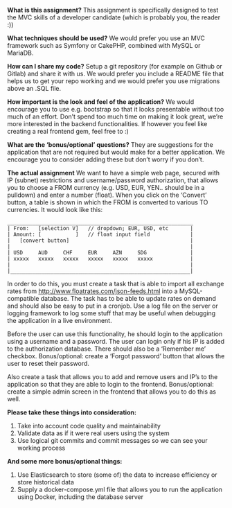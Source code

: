 **What is this assignment?**
This assignment is specifically designed to test the MVC skills of a developer candidate (which
is probably you, the reader :))

**What techniques should be used?**
We would prefer you use an MVC framework such as Symfony or CakePHP, combined with
MySQL or MariaDB.

**How can I share my code?**
Setup a git repository (for example on Github or Gitlab) and share it with us. We would prefer
you include a README file that helps us to get your repo working and we would prefer you use
migrations above an .SQL file.

**How important is the look and feel of the application?**
We would encourage you to use e.g. bootstrap so that it looks presentable without too much of
an effort. Don’t spend too much time on making it look great, we’re more interested in the
backend functionalities. If however you feel like creating a real frontend gem, feel free to :)

**What are the ‘bonus/optional’ questions?**
They are suggestions for the application that are not required but would make for a better
application. We encourage you to consider adding these but don’t worry if you don’t.

**The actual assignment**
We want to have a simple web page, secured with IP (subnet) restrictions and
username/password authorization, that allows you to choose a FROM currency (e.g. USD, EUR,
YEN.. should be in a pulldown) and enter a number (float). When you click on the ‘Convert’
button, a table is shown in which the FROM is converted to various TO currencies. It would look
like this:
```
____________________________________________________________
| From:   [selection V]   // dropdown; EUR, USD, etc       |
| Amount: [           ]   // float input field             |
|   [convert button]                                       |
|                                                          |
| USD     AUD     CHF     EUR     AZN     SDG              |
| xxxxx   xxxxx   xxxxx   xxxxx   xxxxx   xxxxx            |
|                                                          |
|__________________________________________________________|
```

In order to do this, you must create a task that is able to import all exchange rates from
http://www.floatrates.com/json-feeds.html into a MySQL-compatible database. The task has to
be able to update rates on demand and should also be easy to put in a cronjob. Use a log file on
the server or logging framework to log some stuff that may be useful when debugging the
application in a live environment.

Before the user can use this functionality, he should login to the application using a username
and a password. The user can login only if his IP is added to the authorization database. There
should also be a ‘Remember me’ checkbox. Bonus/optional: create a ‘Forgot password’ button
that allows the user to reset their password.

Also create a task that allows you to add and remove users and IP’s to the application so that
they are able to login to the frontend. Bonus/optional: create a simple admin screen in the
frontend that allows you to do this as well.

**Please take these things into consideration:**
1. Take into account code quality and maintainability
2. Validate data as if it were real users using the system
3. Use logical git commits and commit messages so we can see your working process

**And some more bonus/optional things:**
1. Use Elasticsearch to store (some of) the data to increase efficiency or store historical
   data
2. Supply a docker-compose.yml file that allows you to run the application using Docker,
   including the database server
